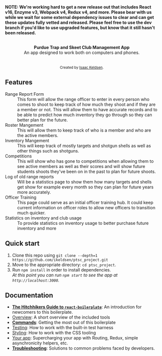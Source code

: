 **NOTE: We're working hard to get a new release out that includes React v16, Enzyme v3, Webpack v4, Redux v4, and more. Please bear with us while we wait for some external dependency issues to clear and can get these updates fully vetted and released. Please feel free to use the dev branch if you'd like to use upgraded features, but know that it still hasn't been released.**

<!-- <img src="https://raw.githubusercontent.com/react-boilerplate/react-boilerplate-brand/master/assets/banner-metal-optimized.jpg" alt="react boilerplate banner" align="center" /> -->

<br />

<div align="center"><strong>Purdue Trap and Skeet Club Management App</strong></div>
<div align="center">An app designed to work both on computers and phones.</div>

<br />

<br />

<div align="center">
  <sub>Created by <a href="https://twitter.com/ikeldsen18">Isaac Keldsen</a>.</sub>
</div>

## Features

<dl>
  <dt>Range Report Form</dt>
  <dd>This form will allow the range officer to enter in every person who comes to shoot to keep track of how much they shoot and if they are a member or not. This will allow them to have accurate records and to be able to predict how much inventory they go through so they can better plan for the future.</dd>

  <dt>Roster Mangement</dt>
  <dd>This will allow them to keep track of who is a member and who are the active members.</dd>

  <dt>Inventory Mangement</dt>
  <dd>This will keep track of mostly targets and shotgun shells as well as other things such as shotguns.</dd>

  <dt>Competitions</dt>
  <dd>This will show who has gone to competitions when allowing them to see active members as well as their scores and will show future students shoots they've been on in the past to plan for future shoots.</dd>

  <dt>Log of old range reports</dt>
  <dd>Will be a statistics page to show them how many targets and shells get show for example every month so they can plan for future years more accurately.</dd>

  <dt>Officer Training</dt>
  <dd>This page could serve as an initial officer training hub. It could keep current information on officer roles to allow new officers to transition much quicker.</dd>

  <dt>Statistics on inventory and club usage</dt>
  <dd>To provide statistics on inventory usage to better purchase future inventory and more</dd>
</dl>

## Quick start

1.  Clone this repo using `git clone --depth=1 https://github.com/ikeldsen/ptsc_project.git`
2.  Move to the appropriate directory: `cd ptsc_project`.<br />
3.  Run `npm install` in order to install dependencies.<br />
    _At this point you can run `npm start` to see the app at `http://localhost:3000`._

## Documentation

* [**The Hitchhikers Guide to `react-boilerplate`**](docs/general/introduction.md): An introduction for newcomers to this boilerplate.
* [Overview](docs/general): A short overview of the included tools
* [**Commands**](docs/general/commands.md): Getting the most out of this boilerplate
* [Testing](docs/testing): How to work with the built-in test harness
* [Styling](docs/css): How to work with the CSS tooling
* [Your app](docs/js): Supercharging your app with Routing, Redux, simple
  asynchronicity helpers, etc.
* [**Troubleshooting**](docs/general/gotchas.md): Solutions to common problems faced by developers.
